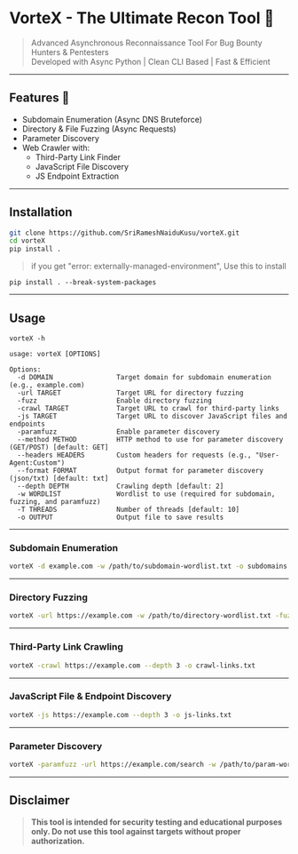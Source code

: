 # VorteX - The Ultimate Recon Tool 🚀

> Advanced Asynchronous Reconnaissance Tool For Bug Bounty Hunters & Pentesters  
> Developed with Async Python | Clean CLI Based | Fast & Efficient  

---

## Features 🚀

- Subdomain Enumeration (Async DNS Bruteforce)
- Directory & File Fuzzing (Async Requests)
- Parameter Discovery
- Web Crawler with:
  - Third-Party Link Finder
  - JavaScript File Discovery
  - JS Endpoint Extraction

---

## Installation

```bash
git clone https://github.com/SriRameshNaiduKusu/vorteX.git
cd vorteX
pip install .

```
>if you get "error: externally-managed-environment", Use this to install

```
pip install . --break-system-packages
```
---

## Usage

```
vorteX -h
```
```
usage: vorteX [OPTIONS]

Options:
  -d DOMAIN                Target domain for subdomain enumeration (e.g., example.com)
  -url TARGET              Target URL for directory fuzzing
  -fuzz                    Enable directory fuzzing
  -crawl TARGET            Target URL to crawl for third-party links
  -js TARGET               Target URL to discover JavaScript files and endpoints
  -paramfuzz               Enable parameter discovery
  --method METHOD          HTTP method to use for parameter discovery (GET/POST) [default: GET]
  --headers HEADERS        Custom headers for requests (e.g., "User-Agent:Custom")
  --format FORMAT          Output format for parameter discovery (json/txt) [default: txt]
  --depth DEPTH            Crawling depth [default: 2]
  -w WORDLIST              Wordlist to use (required for subdomain, fuzzing, and paramfuzz)
  -T THREADS               Number of threads [default: 10]
  -o OUTPUT                Output file to save results
```
---

### Subdomain Enumeration

```bash
vorteX -d example.com -w /path/to/subdomain-wordlist.txt -o subdomains.txt
```

---

### Directory Fuzzing

```bash
vorteX -url https://example.com -w /path/to/directory-wordlist.txt -fuzz -o directories.txt
```

---

### Third-Party Link Crawling

```bash
vorteX -crawl https://example.com --depth 3 -o crawl-links.txt
```

---

### JavaScript File & Endpoint Discovery

```bash
vorteX -js https://example.com --depth 3 -o js-links.txt
```

---

### Parameter Discovery

```bash
vorteX -paramfuzz -url https://example.com/search -w /path/to/param-wordlist.txt --method GET --headers "User-Agent:Mozilla/5.0" --format json -o params.json
```

---
## Disclaimer

>**This tool is intended for security testing and educational purposes only. Do not use this tool against targets without proper authorization.**



